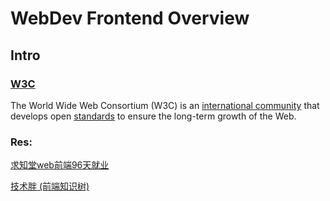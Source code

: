 # WebDev Frontend Overview

## Intro

###  [W3C](https://www.w3.org)

The World Wide Web Consortium (W3C) is an [international community](https://www.w3.org/Consortium/facts) that develops open [standards](https://www.w3.org/TR/) to ensure the long-term growth of the Web.



### Res:

[求知堂web前端96天就业](https://www.bilibili.com/video/BV1i7411Z7d8?p=2&share_source=copy_web)

[技术胖 (前端知识树)](https://gitee.com/jishupang/web_atlas#技术胖的前端学习路径) 

